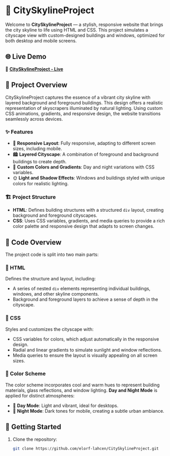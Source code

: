# 🌆 CitySkylineProject

Welcome to **CitySkylineProject** — a stylish, responsive website that brings the city skyline to life using HTML and CSS. This project simulates a cityscape view with custom-designed buildings and windows, optimized for both desktop and mobile screens.

## 🌐 Live Demo

🚀 **[CitySkylineProject - Live](https://elorf-lahcen.github.io/CitySkylineProject/)**

## 📖 Project Overview

CitySkylineProject captures the essence of a vibrant city skyline with layered background and foreground buildings. This design offers a realistic representation of skyscrapers illuminated by natural lighting. Using custom CSS animations, gradients, and responsive design, the website transitions seamlessly across devices.

### ✨ Features

- 📱 **Responsive Layout**: Fully responsive, adapting to different screen sizes, including mobile.
- 🏙️ **Layered Cityscape**: A combination of foreground and background buildings to create depth.
- 🎨 **Custom Colors and Gradients**: Day and night variations with CSS variables.
- 🌞 **Light and Shadow Effects**: Windows and buildings styled with unique colors for realistic lighting.

### 🏗️ Project Structure

- **HTML**: Defines building structures with a structured `div` layout, creating background and foreground cityscapes.
- **CSS**: Uses CSS variables, gradients, and media queries to provide a rich color palette and responsive design that adapts to screen changes.

## 📂 Code Overview

The project code is split into two main parts:

### 📄 HTML

Defines the structure and layout, including:
- A series of nested `div` elements representing individual buildings, windows, and other skyline components.
- Background and foreground layers to achieve a sense of depth in the cityscape.

### 🎨 CSS

Styles and customizes the cityscape with:
- CSS variables for colors, which adjust automatically in the responsive design.
- Radial and linear gradients to simulate sunlight and window reflections.
- Media queries to ensure the layout is visually appealing on all screen sizes.

### 🎨 Color Scheme

The color scheme incorporates cool and warm hues to represent building materials, glass reflections, and window lighting. **Day and Night Mode** is applied for distinct atmospheres:

- 🌄 **Day Mode**: Light and vibrant, ideal for desktops.
- 🌃 **Night Mode**: Dark tones for mobile, creating a subtle urban ambiance.

## 🚀 Getting Started

1. Clone the repository:
   ```bash
   git clone https://github.com/elorf-lahcen/CitySkylineProject.git
